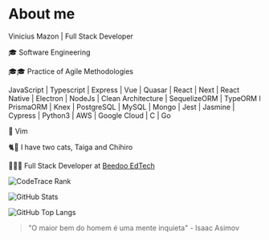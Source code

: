 # About me
Vinicius Mazon | Full Stack Developer

🎓 Software Engineering

🎓🎓 Practice of Agile Methodologies

JavaScript  | Typescript | Express | Vue | Quasar | React | Next | React Native | Electron | NodeJs | Clean Architecture | SequelizeORM | TypeORM l PrismaORM | Knex | PostgreSQL | MySQL | Mongo | Jest | Jasmine | Cypress | Python3 | AWS | Google Cloud | C | Go

💚 Vim

🐈🖤 I have two cats, Taiga and Chihiro

👨🏻‍💻 Full Stack Developer at [Beedoo EdTech](https://beedoo.com.br)

![CodeTrace Rank](https://cr-ss-service.azurewebsites.net/api/ScreenShot?widget=summary&username=viniciusmazon&width=250)

![GitHub Stats](https://github-readme-stats.vercel.app/api?username=viniciusmazon&show_icons=true&theme=dark&wdith=250)

![GitHub Top Langs](https://github-readme-stats.vercel.app/api/top-langs/?username=viniciusmazon&theme=dark&width=250)


>  "O maior bem do homem é uma mente inquieta" - Isaac Asimov
